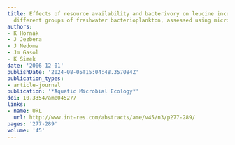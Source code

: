 ```yaml
---
title: Effects of resource availability and bacterivory on leucine incorporation in
  different groups of freshwater bacterioplankton, assessed using microautoradiography
authors:
- K Hornák
- J Jezbera
- J Nedoma
- Jm Gasol
- K Simek
date: '2006-12-01'
publishDate: '2024-08-05T15:04:48.357084Z'
publication_types:
- article-journal
publication: '*Aquatic Microbial Ecology*'
doi: 10.3354/ame045277
links:
- name: URL
  url: http://www.int-res.com/abstracts/ame/v45/n3/p277-289/
pages: '277-289'
volume: '45'
---
```

